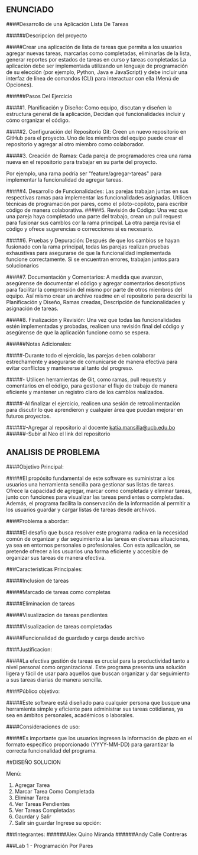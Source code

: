 
## ENUNCIADO

####Desarrollo de una Aplicación Lista De Tareas

######Descripcion del proyecto

#####Crear una aplicación de lista de tareas que permita a los usuarios agregar nuevas tareas, marcarlas como completadas, eliminarlas de la lista, generar reportes por estados de tareas en curso y tareas completadas La aplicación debe ser implementada utilizando un lenguaje de programación de su elección (por ejemplo, Python, Java e JavaScript) y debe incluir una interfaz de línea de comandos (CLI) para interactuar con ella (Menú de Opciones).

######Pasos Del Ejercicio

#####1. Planificación y Diseño: Como equipo, discutan y diseñen la estructura general de la aplicación, Decidan qué funcionalidades incluir y cómo organizar el código.

#####2. Configuración del Repositorio Git: Creen un nuevo repositorio en GitHub para el proyecto. Uno de los miembros del equipo puede crear el repositorio y agregar al otro miembro como colaborador.

#####3. Creación de Ramas: Cada pareja de programadores crea una rama nueva en el repositorio para trabajar en su parte del proyecto.

Por ejemplo, una rama podría ser "feature/agregar-tareas" para implementar la funcionalidad de agregar tareas.

#####4. Desarrollo de Funcionalidades: Las parejas trabajan juntas en sus respectivas ramas para implementar las funcionalidades asignadas. Utilicen técnicas de programación por pares, como el piloto-copiloto, para escribir código de manera colaborativa.
#####5. Revisión de Código: Una vez que una pareja haya completado una parte del trabajo, crean un pull request para fusionar sus camblos cor la rama principal. La otra pareja revisa el código y ofrece sugerencias o correcciones si es necesario.

#####6. Pruebas y Depuración: Después de que los cambios se hayan fusionado con la rama principal, todas las parejas realizan pruebas exhaustivas para asegurarse de que la funcionalidad implementada funcione correctamente. Si se encuentran errores, trabajan juntos para solucionarios

#####7. Documentación y Comentarios: A medida que avanzan, asegúrense de documentar el código y agregar comentarios descriptivos para facilitar la comprensión del mismo por parte de otros miembros del equipo. Así mismo crear un archivo readme en el repositorio para describi la Planificación y Diseño, Ramas creadas, Descripción de funcionalidades y asignación de tareas.

#####8. Finalización y Revisión: Una vez que todas las funcionalidades estén implementadas y probadas, realicen una revisión final del código y asegúrense de que la aplicación funcione como se espera.

######Notas Adicionales:

#####-Durante todo el ejercicio, las parejas deben colaborar estrechamente y asegurarse de comunicarse de manera efectiva para evitar conflictos y mantenerse al tanto del progreso.

#####- Utilicen herramientas de Git, como ramas, pull requests y comentarios en el código, para gestionar el flujo de trabajo de manera eficiente y mantener un registro claro de los camblos realizados.

#####-Al finalizar el ejercicio, realicen una sesión de retroalimentación para discutir lo que aprendieron y cualquier área que puedan mejorar en futuros proyectos.

######-Agregar al repositorio al docente katia.mansilla@ucb.edu.bo
######-Subir al Neo el link del repositorio

## ANALISIS DE PROBLEMA

####Objetivo Principal: 

#####El propósito fundamental de este software es suministrar a los usuarios una herramienta sencilla para gestionar sus listas de tareas. Ofrece la capacidad de agregar, marcar como completada y eliminar tareas, junto con funciones para visualizar las tareas pendientes o completadas. Además, el programa facilita la conservación de la información al permitir a los usuarios guardar y cargar listas de tareas desde archivos.

####Problema a abordar:

#####El desafío que busca resolver este programa radica en la necesidad común de organizar y dar seguimiento a las tareas en diversas situaciones, ya sea en entornos personales o profesionales. Con esta aplicación, se pretende ofrecer a los usuarios una forma eficiente y accesible de organizar sus tareas de manera efectiva.

###Caracteristicas Principales:

#####Inclusion de tareas

#####Marcado de tareas como completas

#####Eliminacion de tareas

#####Visualizacion de tareas pendientes

#####Visualizacion de tareas completadas

#####Funcionalidad de guardado y carga desde archivo

####Justificacion:

#####La efectiva gestión de tareas es crucial para la productividad tanto a nivel personal como organizacional. Este programa presenta una solución ligera y fácil de usar para aquellos que buscan organizar y dar seguimiento a sus tareas diarias de manera sencilla.

####Público objetivo:

#####Este software está diseñado para cualquier persona que busque una herramienta simple y eficiente para administrar sus tareas cotidianas, ya sea en ámbitos personales, académicos o laborales.

####Consideraciones de uso:

#####Es importante que los usuarios ingresen la información de plazo en el formato específico proporcionado (YYYY-MM-DD) para garantizar la correcta funcionalidad del programa.

##DISEÑO SOLUCION

Menú:
1. Agregar Tarea
2. Marcar Tarea Como Completada
3. Eliminar Tarea
4. Ver Tareas Pendientes
5. Ver Tareas Completadas
6. Gaurdar y Salir
7. Salir sin guardar
Ingrese su opción: 

###Integrantes:
######Alex Quino Miranda
######Andy Calle Contreras

###Lab 1 - Programación Por Pares
